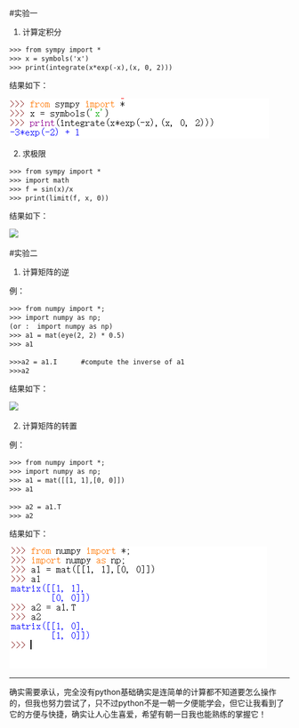 #实验一

1. 计算定积分

```
>>> from sympy import *
>>> x = symbols('x')
>>> print(integrate(x*exp(-x),(x, 0, 2)))

```

结果如下：

![](1212.png)

2. 求极限

```
>>> from sympy import *
>>> import math
>>> f = sin(x)/x
>>> print(limit(f, x, 0))

```

结果如下：

![](45455.png)

#实验二

1. 计算矩阵的逆

例：

```
>>> from numpy import *;
>>> import numpy as np;
(or :  import numpy as np)
>>> a1 = mat(eye(2, 2) * 0.5)
>>> a1

>>>a2 = a1.I      #compute the inverse of a1
>>>a2
```

结果如下：

![](233233.png)

2. 计算矩阵的转置

例：

```
>>> from numpy import *;
>>> import numpy as np;
>>> a1 = mat([[1, 1],[0, 0]])
>>> a1

>>> a2 = a1.T
>>> a2

```

结果如下：

![](3434.png)

---
确实需要承认，完全没有python基础确实是连简单的计算都不知道要怎么操作的，但我也努力尝试了，只不过python不是一朝一夕便能学会，但它让我看到了它的方便与快捷，确实让人心生喜爱，希望有朝一日我也能熟练的掌握它！